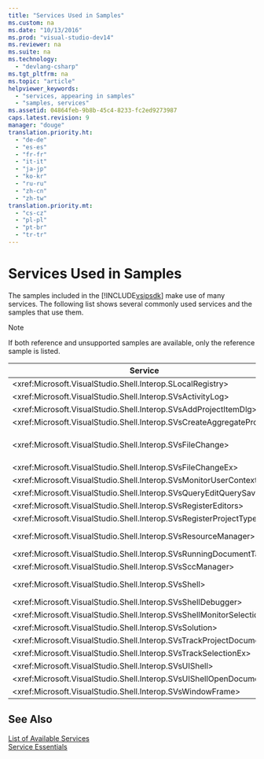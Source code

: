 ```yaml
---
title: "Services Used in Samples"
ms.custom: na
ms.date: "10/13/2016"
ms.prod: "visual-studio-dev14"
ms.reviewer: na
ms.suite: na
ms.technology: 
  - "devlang-csharp"
ms.tgt_pltfrm: na
ms.topic: "article"
helpviewer_keywords: 
  - "services, appearing in samples"
  - "samples, services"
ms.assetid: 04864feb-9b8b-45c4-8233-fc2ed9273987
caps.latest.revision: 9
manager: "douge"
translation.priority.ht: 
  - "de-de"
  - "es-es"
  - "fr-fr"
  - "it-it"
  - "ja-jp"
  - "ko-kr"
  - "ru-ru"
  - "zh-cn"
  - "zh-tw"
translation.priority.mt: 
  - "cs-cz"
  - "pl-pl"
  - "pt-br"
  - "tr-tr"
---
```

# Services Used in Samples
The samples included in the [!INCLUDE[vsipsdk](../extensibility/includes/vsipsdk_md.md)] make use of many services. The following list shows several commonly used services and the samples that use them.  
  
> [!NOTE]
>  If both reference and unsupported samples are available, only the reference sample is listed.  
  
|Service|Sample|  
|-------------|------------|  
|\<xref:Microsoft.VisualStudio.Shell.Interop.SLocalRegistry>|BscEdit, ProjectSubtype|  
|\<xref:Microsoft.VisualStudio.Shell.Interop.SVsActivityLog>|[How to: Use the Activity Log](../extensibility/how-to--use-the-activity-log.md)|  
|\<xref:Microsoft.VisualStudio.Shell.Interop.SVsAddProjectItemDlg>|BscPrj, FigPkg|  
|\<xref:Microsoft.VisualStudio.Shell.Interop.SVsCreateAggregateProject>|BscPrj|  
|\<xref:Microsoft.VisualStudio.Shell.Interop.SVsFileChange>|Deprecated. Use \<xref:Microsoft.VisualStudio.Shell.Interop.SVsFileChangeEx> instead.|  
|\<xref:Microsoft.VisualStudio.Shell.Interop.SVsFileChangeEx>|BscEdit, FigPkg|  
|\<xref:Microsoft.VisualStudio.Shell.Interop.SVsMonitorUserContext>|Reference.HelpIntegration sample.|  
|\<xref:Microsoft.VisualStudio.Shell.Interop.SVsQueryEditQuerySave>|SingleViewEditor sample.|  
|\<xref:Microsoft.VisualStudio.Shell.Interop.SVsRegisterEditors>|SingleViewEditor sample.|  
|\<xref:Microsoft.VisualStudio.Shell.Interop.SVsRegisterProjectTypes>|BscPrj, FigPkg|  
|\<xref:Microsoft.VisualStudio.Shell.Interop.SVsResourceManager>|Reference.Package, Reference.ToolWindow, and many other samples|  
|\<xref:Microsoft.VisualStudio.Shell.Interop.SVsRunningDocumentTable>|SingleViewEditor sample.|  
|\<xref:Microsoft.VisualStudio.Shell.Interop.SVsSccManager>|BscPrj, FigPkg|  
|\<xref:Microsoft.VisualStudio.Shell.Interop.SVsShell>|Reference.Package, Reference.ToolWindow, and many other samples|  
|\<xref:Microsoft.VisualStudio.Shell.Interop.SVsShellDebugger>|BscEdt, BscPrj, FigPkg|  
|\<xref:Microsoft.VisualStudio.Shell.Interop.SVsShellMonitorSelection>|BscPrj, FigPkg|  
|\<xref:Microsoft.VisualStudio.Shell.Interop.SVsSolution>|BscPrj, FigPkg|  
|\<xref:Microsoft.VisualStudio.Shell.Interop.SVsTrackProjectDocuments>|BscPrj, FigPkg|  
|\<xref:Microsoft.VisualStudio.Shell.Interop.SVsTrackSelectionEx>|SingleViewEditor, BscPrj, FigPkg|  
|\<xref:Microsoft.VisualStudio.Shell.Interop.SVsUIShell>|Reference.ToolWindow, BscEdit, and many other samples|  
|\<xref:Microsoft.VisualStudio.Shell.Interop.SVsUIShellOpenDocument>|BscEdit, FigPkg|  
|\<xref:Microsoft.VisualStudio.Shell.Interop.SVsWindowFrame>|Reference.ToolWindow|  
  
## See Also  
 [List of Available Services](../extensibility/list-of-available-services.md)   
 [Service Essentials](../extensibility/service-essentials.md)